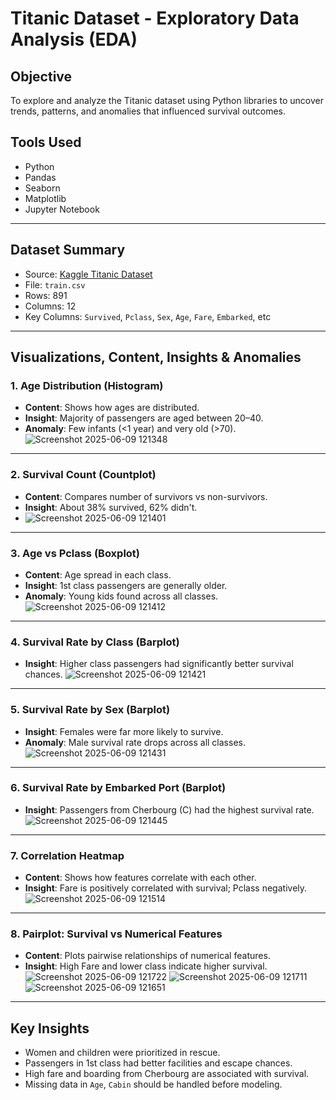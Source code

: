 # Titanic Dataset - Exploratory Data Analysis (EDA)

## Objective
To explore and analyze the Titanic dataset using Python libraries to uncover trends, patterns, and anomalies that influenced survival outcomes.

## Tools Used
- Python
- Pandas
- Seaborn
- Matplotlib
- Jupyter Notebook

---

##  Dataset Summary

- Source: [Kaggle Titanic Dataset](https://www.kaggle.com/c/titanic/data)
- File: `train.csv`
- Rows: 891
- Columns: 12
- Key Columns: `Survived`, `Pclass`, `Sex`, `Age`, `Fare`, `Embarked`, etc
---

##  Visualizations, Content, Insights & Anomalies

### 1. Age Distribution (Histogram)
- **Content**: Shows how ages are distributed.
- **Insight**: Majority of passengers are aged between 20–40.
- **Anomaly**: Few infants (<1 year) and very old (>70).
![Screenshot 2025-06-09 121348](https://github.com/user-attachments/assets/b60e7c98-02f4-41f8-acd3-9e7aebaeb9f8)


---

### 2. Survival Count (Countplot)
- **Content**: Compares number of survivors vs non-survivors.
- **Insight**: About 38% survived, 62% didn't.
- ![Screenshot 2025-06-09 121401](https://github.com/user-attachments/assets/68395c97-029f-4150-a9c0-430511bf7a01)


---

### 3. Age vs Pclass (Boxplot)
- **Content**: Age spread in each class.
- **Insight**: 1st class passengers are generally older.
- **Anomaly**: Young kids found across all classes.
![Screenshot 2025-06-09 121412](https://github.com/user-attachments/assets/94a2248e-2a2e-4e3a-a98a-01eef10b8d5d)

---

### 4. Survival Rate by Class (Barplot)
- **Insight**: Higher class passengers had significantly better survival chances.
![Screenshot 2025-06-09 121421](https://github.com/user-attachments/assets/70f768f0-65a0-4f7b-b5bc-95f19390c210)


---

### 5. Survival Rate by Sex (Barplot)
- **Insight**: Females were far more likely to survive.
- **Anomaly**: Male survival rate drops across all classes.
![Screenshot 2025-06-09 121431](https://github.com/user-attachments/assets/05ea224f-1f34-4dcf-81fb-d1487eaa6a68)

---

### 6. Survival Rate by Embarked Port (Barplot)
- **Insight**: Passengers from Cherbourg (C) had the highest survival rate.
![Screenshot 2025-06-09 121445](https://github.com/user-attachments/assets/c7b383af-7e51-4460-8c06-9dba3889bbf4)

---

### 7. Correlation Heatmap
- **Content**: Shows how features correlate with each other.
- **Insight**: Fare is positively correlated with survival; Pclass negatively.
![Screenshot 2025-06-09 121514](https://github.com/user-attachments/assets/b4ed0b39-9487-4476-b9cf-32f700e0c59d)

---

### 8. Pairplot: Survival vs Numerical Features
- **Content**: Plots pairwise relationships of numerical features.
- **Insight**: High Fare and lower class indicate higher survival.
![Screenshot 2025-06-09 121722](https://github.com/user-attachments/assets/d1105585-8e2d-4165-baf6-ff8240a50682)
![Screenshot 2025-06-09 121711](https://github.com/user-attachments/assets/d9fa803f-238d-4064-9581-e55edf831757)
![Screenshot 2025-06-09 121651](https://github.com/user-attachments/assets/b2e57732-1d64-43ef-80bf-39333b4ec03c)

---

## Key Insights
- Women and children were prioritized in rescue.
- Passengers in 1st class had better facilities and escape chances.
- High fare and boarding from Cherbourg are associated with survival.
- Missing data in `Age`, `Cabin` should be handled before modeling.



